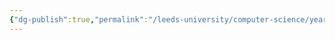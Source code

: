 ```yaml
---
{"dg-publish":true,"permalink":"/leeds-university/computer-science/year-2/artificial-intelligence/","tags":["Mandatory-Module"]}
---
```


